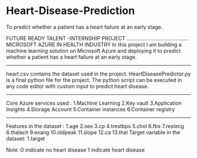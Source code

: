 # Heart-Disease-Prediction
To predict whether a patient has a heart failure at an early stage.

FUTURE READY TALENT -INTERNSHIP PROJECT
..........................................
MICROSOFT AZURE IN HEALTH INDUSTRY
In this project I am building a machine learning solution on Microsoft Azure and deploying it to predict whether a patient has a heart failure at an early stage.

-----------------------------------------------------------------------------------------------
heart.csv contains the dataset used in the project.
HeartDiseasePredictor.py is a final python file for the project.
The python script can be executed in any code editor with custom input to predict heart disease.

-------------------------------------------------------------------------------------------------
Core Azure services used :
1.Machine Learning
2.Key vault
3.Application Insights
4.Storage Account
5.Container instances
6.Container registry

--------------------------------------------------------------------------------------------------
Features in the dataset :
1.age
2.sex
3.cp
4.trestbps
5.chol
6.fbs
7.restecg
8.thalach
9.exang
10.oldpeak
11.slope
12.ca
13.thal
Target variable in the dataset:
1.target

Note :0 indicate no heart disease
      1 indicate heart disease
